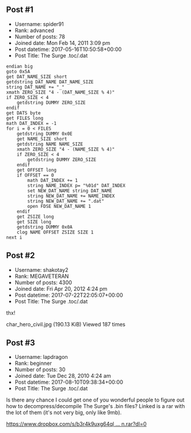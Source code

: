 ## Post #1
- Username: spider91
- Rank: advanced
- Number of posts: 78
- Joined date: Mon Feb 14, 2011 3:09 pm
- Post datetime: 2017-05-16T10:50:58+00:00
- Post Title: The Surge .toc/.dat

```
endian big
goto 0x5A
get DAT_NAME_SIZE short
getdstring DAT_NAME DAT_NAME_SIZE
string DAT_NAME += "_"
xmath ZERO_SIZE "4 - (DAT_NAME_SIZE % 4)"
if ZERO_SIZE < 4
	getdstring DUMMY ZERO_SIZE
endif
get DATS byte
get FILES long
math DAT_INDEX = -1
for i = 0 < FILES
	getdstring DUMMY 0x0E
	get NAME_SIZE short
	getdstring NAME NAME_SIZE
	xmath ZERO_SIZE "4 - (NAME_SIZE % 4)"
	if ZERO_SIZE < 4
		getdstring DUMMY ZERO_SIZE
	endif
	get OFFSET long
	if OFFSET == 0
		math DAT_INDEX += 1
		string NAME_INDEX p= "%01d" DAT_INDEX
		set NEW_DAT_NAME string DAT_NAME
		string NEW_DAT_NAME += NAME_INDEX
		string NEW_DAT_NAME += ".dat"
		open FDSE NEW_DAT_NAME 1
	endif
	get ZSIZE long
	get SIZE long
	getdstring DUMMY 0x0A
	clog NAME OFFSET ZSIZE SIZE 1
next i

```
## Post #2
- Username: shakotay2
- Rank: MEGAVETERAN
- Number of posts: 4300
- Joined date: Fri Apr 20, 2012 4:24 pm
- Post datetime: 2017-07-22T22:05:07+00:00
- Post Title: The Surge .toc/.dat

thx!



char_hero_civil.jpg (190.13 KiB) Viewed 187 times
## Post #3
- Username: lapdragon
- Rank: beginner
- Number of posts: 30
- Joined date: Tue Dec 28, 2010 4:24 am
- Post datetime: 2017-08-10T09:38:34+00:00
- Post Title: The Surge .toc/.dat

Is there any chance I could get one of you wonderful people to figure out how to decompress/decompile The Surge's .bin files?
Linked is a rar with the lot of them (it's not very big, only like 9mb).

[https://www.dropbox.com/s/b3r4k9uxg64ql ... n.rar?dl=0](https://www.dropbox.com/s/b3r4k9uxg64qlgf/surge_bin.rar?dl=0)
